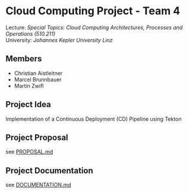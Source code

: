 # Cloud Computing Project - Team 4

Lecture: _Special Topics: Cloud Computing Architectures, Processes and Operations (510.211)_ <br>
University: _Johannes Kepler University Linz_

## Members

- Christian Aistleitner
- Marcel Brunnbauer
- Martin Zwifl

## Project Idea

Implementation of a Continuous Deployment (CD) Pipeline using Tekton

## Project Proposal

see [PROPOSAL.md](PROPOSAL.md)

## Project Documentation

see [DOCUMENTATION.md](DOCUMENTATION.md)
